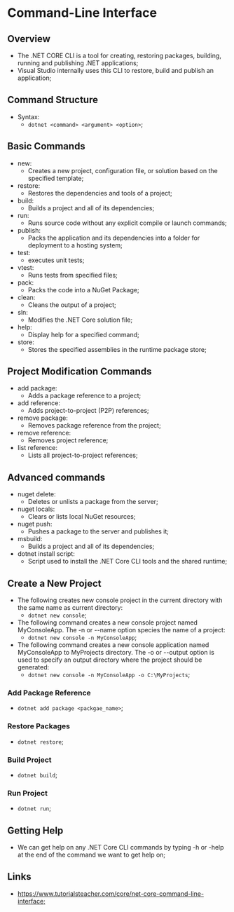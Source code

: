 # Command-Line Interface

## Overview

- The .NET CORE CLI is a tool for creating, restoring packages, building, running and publishing .NET applications;
- Visual Studio internally uses this CLI to restore, build and publish an application;

## Command Structure

- Syntax:
  - `dotnet <command> <argument> <option>`;

## Basic Commands

- new:
  - Creates a new project, configuration file, or solution based on the specified template;
- restore:
  - Restores the dependencies and tools of a project;
- build:
  - Builds a project and all of its dependencies;
- run:
  - Runs source code without any explicit compile or launch commands;
- publish:
  - Packs the application and its dependencies into a folder for deployment to a hosting system;
- test:
  - executes unit tests;
- vtest:
  - Runs tests from specified files;
- pack:
  - Packs the code into a NuGet Package;
- clean:
  - Cleans the output of a project;
- sln:
  - Modifies the .NET Core solution file;
- help:
  - Display help for a specified command;
- store:
  - Stores the specified assemblies in the runtime package store;

## Project Modification Commands

- add package:
  - Adds a package reference to a project;
- add reference:
  - Adds project-to-project (P2P) references;
- remove package:
  - Removes package reference from the project;
- remove reference:
  - Removes project reference;
- list reference:
  - Lists all project-to-project references;

## Advanced commands

- nuget delete:
  - Deletes or unlists a package from the server;
- nuget locals:
  - Clears or lists local NuGet resources;
- nuget push:
  - Pushes a package to the server and publishes it;
- msbuild:
  - Builds a project and all of its dependencies;
- dotnet install script:
  - Script used to install the .NET Core CLI tools and the shared runtime;

## Create a New Project

- The following creates new console project in the current directory with the same name as current directory:
  - `dotnet new console`;
- The following command creates a new console project named MyConsoleApp. The -n or --name option species the name of a project:
  - `dotnet new console -n MyConsoleApp`;
- The following command creates a new console application named MyConsoleApp to MyProjects directory. The -o or --output option is used to specify an output directory where the project should be generated:
  - `dotnet new console -n MyConsoleApp -o C:\MyProjects`;

### Add Package Reference

- `dotnet add package <packgae_name>`;

### Restore Packages

- `dotnet restore`;

### Build Project

- `dotnet build`;

### Run Project

- `dotnet run`;

## Getting Help

- We can get help on any .NET Core CLI commands by typing -h or -help at the end of the command we want to get help on;

## Links

- <https://www.tutorialsteacher.com/core/net-core-command-line-interface;>
